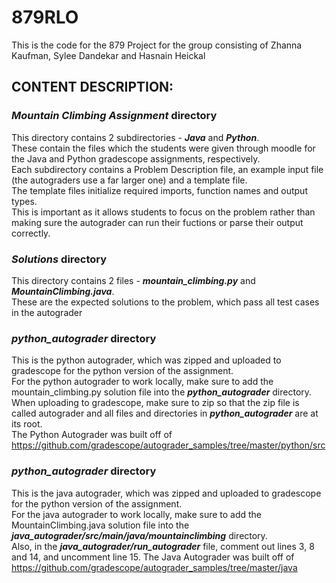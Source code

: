 # 879RLO

This is the code for the 879 Project for the group consisting of Zhanna Kaufman, Sylee Dandekar and Hasnain Heickal

## CONTENT DESCRIPTION:

### _Mountain Climbing Assignment_ directory
This directory contains 2 subdirectories - **_Java_** and **_Python_**. <br />
These contain the files which the students were given through moodle for the Java and Python gradescope assignments, respectively. <br />
Each subdirectory contains a Problem Description file, an example input file (the autograders use a far larger one) and a template file. <br />
The template files initialize required imports, function names and output types. <br />
This is important as it allows students to focus on the problem rather than making sure the autograder can run their fuctions or parse their output correctly.

### _Solutions_ directory
This directory contains 2 files - **_mountain_climbing.py_** and **_MountainClimbing.java_**. <br />
These are the expected solutions to the problem, which pass all test cases in the autograder

### _python_autograder_ directory
This is the python autograder, which was zipped and uploaded to gradescope for the python version of the assignment. <br />
For the python autograder to work locally, make sure to add the mountain_climbing.py solution file into the **_python_autograder_** directory.  <br />
When uploading to gradescope, make sure to zip so that the zip file is called autograder and all files and directories in **_python_autograder_** are at its root.  <br />
The Python Autograder was built off of https://github.com/gradescope/autograder_samples/tree/master/python/src  <br />

### _python_autograder_ directory
This is the java autograder, which was zipped and uploaded to gradescope for the python version of the assignment. <br />
For the java autograder to work locally, make sure to add the MountainClimbing.java solution file into the **_java_autograder/src/main/java/mountainclimbing_** directory.  <br />
Also, in the **_java_autograder/run_autograder_** file, comment out lines 3, 8 and 14, and uncomment line 15.
The Java Autograder was built off of https://github.com/gradescope/autograder_samples/tree/master/java

